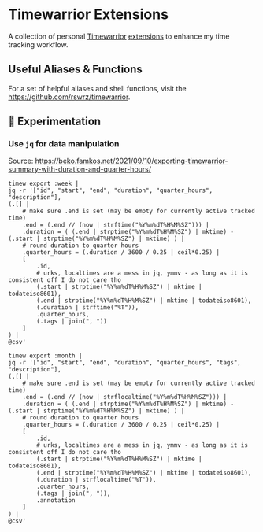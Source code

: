 # Timewarrior Extensions

A collection of personal [Timewarrior](https://timewarrior.net/) [extensions](https://timewarrior.net/docs/extensions/) to enhance my time tracking workflow.

## Useful Aliases & Functions

For a set of helpful aliases and shell functions, visit the <https://github.com/rswrz/timewarrior>.

## 🧪 Experimentation

### Use `jq` for data manipulation

Source: <https://beko.famkos.net/2021/09/10/exporting-timewarrior-summary-with-duration-and-quarter-hours/>

```shell
timew export :week |
jq -r '["id", "start", "end", "duration", "quarter_hours", "description"],
(.[] |
    # make sure .end is set (may be empty for currently active tracked time)
    .end = (.end // (now | strftime("%Y%m%dT%H%M%SZ"))) |
    .duration = ( (.end | strptime("%Y%m%dT%H%M%SZ") | mktime) - (.start | strptime("%Y%m%dT%H%M%SZ") | mktime) ) |
    # round duration to quarter hours
    .quarter_hours = (.duration / 3600 / 0.25 | ceil*0.25) |
    [
        .id,
        # urks, localtimes are a mess in jq, ymmv - as long as it is consistent off I do not care tho
        (.start | strptime("%Y%m%dT%H%M%SZ") | mktime | todateiso8601),
        (.end | strptime("%Y%m%dT%H%M%SZ") | mktime | todateiso8601),
        (.duration | strftime("%T")),
        .quarter_hours,
        (.tags | join(", "))
    ]
) |
@csv'
```

```shell
timew export :month |
jq -r '["id", "start", "end", "duration", "quarter_hours", "tags", "description"],
(.[] |
    # make sure .end is set (may be empty for currently active tracked time)
    .end = (.end // (now | strflocaltime("%Y%m%dT%H%M%SZ"))) |
    .duration = ( (.end | strptime("%Y%m%dT%H%M%SZ") | mktime) - (.start | strptime("%Y%m%dT%H%M%SZ") | mktime) ) |
    # round duration to quarter hours
    .quarter_hours = (.duration / 3600 / 0.25 | ceil*0.25) |
    [
        .id,
        # urks, localtimes are a mess in jq, ymmv - as long as it is consistent off I do not care tho
        (.start | strptime("%Y%m%dT%H%M%SZ") | mktime | todateiso8601),
        (.end | strptime("%Y%m%dT%H%M%SZ") | mktime | todateiso8601),
        (.duration | strflocaltime("%T")),
        .quarter_hours,
        (.tags | join(", ")),
        .annotation
    ]
) |
@csv'
```

